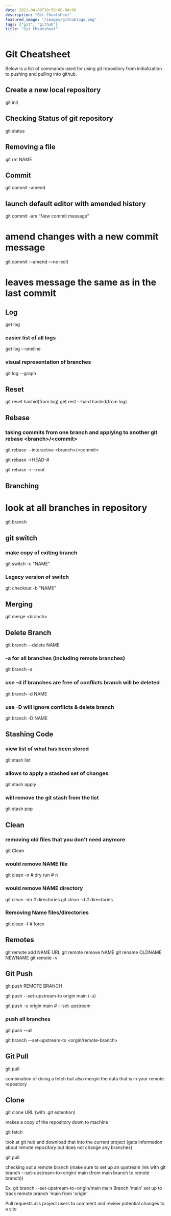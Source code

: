 ```yaml
---
date: 2021-04-09T10:58:08-04:00
description: "Git Cheatsheet"
featured_image: "/images/githublogo.png"
tags: ["git", "github"]
title: "Git Cheatsheet"
---
```


<!-- ---
title: "Git Cheatsheet"
date: 2021-09-22T14:50:07-04:00
draft: true
--- -->



# Git Cheatsheet
Below is a list of commands used for using git repository from initialization to pushing and pulling into github.

## Create a new local repository
git init

## Checking Status of git repository
git status

## Removing a file
git rm NAME


## Commit
git commit -amend 
## launch default editor with amended history
git commit -am “New commit message” 
# amend changes with a new commit message
git commit --amend —no-edit 
# leaves message the same as in the last commit

## Log
get log
### easier list of all logs
get log --oneline
### visual representation of branches
git log --graph

## Reset
git reset hashid(from log)
get rest --hard hashid(from log)

## Rebase
### taking commits from one branch and applying to another git rebase \<branch\>/\<commit\>
git rebase --interactive \<branch\>/\<commit\>

git rebase -i HEAD-#

git rebase -i --root

## Branching
# look at all branches in repository
git branch

## git switch
### make copy of exiting branch
git switch -c "NAME"
### Legacy version of switch
gIt checkout -b "NAME" 

## Merging
git merge \<branch\>

## Delete Branch
git branch --delete NAME
### -a for all branches (including remote branches)
git branch -a
### use -d if branches are free of conflicts branch will be deleted
git branch -d NAME
### use -D will ignore conflicts & delete branch 
git branch -D NAME 

## Stashing Code
### view list of what has been stored
git stash list
### allows to apply a stashed set of changes
git stash apply
### will remove the git stash from the list
git stash pop

## Clean
### removing old files that you don't need anymore
git Clean 
### would remove NAME file
git clean -n # dry run # n
### would remove NAME directory
git clean -dn # directories
git clean -d # directories
### Removing Name files/directories
git clean -f # force

## Remotes
git remote add NAME URL
git remote remove NAME
git rename OLDNAME NEWNAME
git remote -v

## Git Push
git push REMOTE BRANCH

git push --set-upstream-to origin main (-u)

git push -u origin main # --set-upstream
### push all branches
git push --all

git branch --set-upstream-to \<orgin/remote-branch>

## Git Pull
git pull

combination of doing a fetch but also mergin the data that is in your remote repository

## Clone 
git clone URL (with .git extention)

makes a copy of the repository down to machine

git fetch

look at git hub and download that into the current project (gets information about remote repository but does not change any branches)

git pull

checking out a remote branch (make sure to set up an upstream link with git branch --set-upstream-to=origin/<branch> main (from main branch to remote branch))

Ex. git branch --set-upstream-to=origin/main main
    Branch 'main' set up to track remote branch 'main from 'origin'.

Pull requests alls project users to comment and review potential changes to a site


